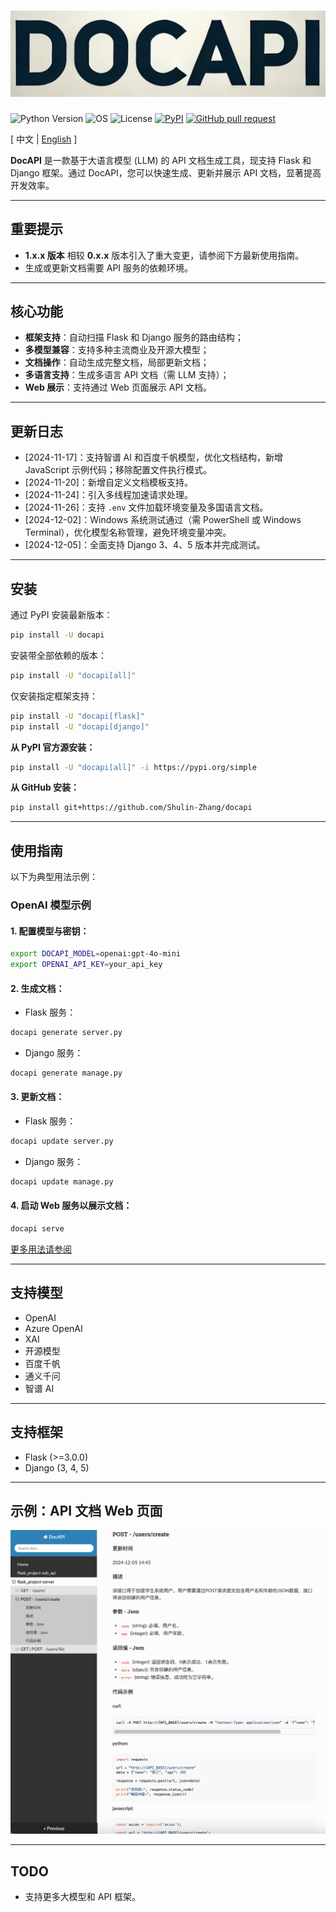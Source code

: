 # ![image](assets/logo.png)

![Python Version](https://img.shields.io/badge/python-3.8+-aff.svg)
![OS](https://img.shields.io/badge/os-windows%20|%20linux%20|%20macOS-blue)
![License](https://img.shields.io/badge/license-Apache%202-dfd.svg)
[![PyPI](https://img.shields.io/pypi/v/docapi)](https://pypi.org/project/docapi/)
[![GitHub pull request](https://img.shields.io/badge/PRs-welcome-blue)](https://github.com/Shulin-Zhang/docapi/pulls)

\[ 中文 | [English](README_en.md) \]

**DocAPI** 是一款基于大语言模型 (LLM) 的 API 文档生成工具，现支持 Flask 和 Django 框架。通过 DocAPI，您可以快速生成、更新并展示 API 文档，显著提高开发效率。

---

## 重要提示

- **1.x.x 版本** 相较 **0.x.x** 版本引入了重大变更，请参阅下方最新使用指南。
- 生成或更新文档需要 API 服务的依赖环境。

---

## 核心功能

- **框架支持**：自动扫描 Flask 和 Django 服务的路由结构；
- **多模型兼容**：支持多种主流商业及开源大模型；
- **文档操作**：自动生成完整文档，局部更新文档；
- **多语言支持**：生成多语言 API 文档（需 LLM 支持）；
- **Web 展示**：支持通过 Web 页面展示 API 文档。

---

## 更新日志

- [2024-11-17]：支持智谱 AI 和百度千帆模型，优化文档结构，新增 JavaScript 示例代码；移除配置文件执行模式。
- [2024-11-20]：新增自定义文档模板支持。
- [2024-11-24]：引入多线程加速请求处理。
- [2024-11-26]：支持 `.env` 文件加载环境变量及多国语言文档。
- [2024-12-02]：Windows 系统测试通过（需 PowerShell 或 Windows Terminal），优化模型名称管理，避免环境变量冲突。
- [2024-12-05]：全面支持 Django 3、4、5 版本并完成测试。

---

## 安装

通过 PyPI 安装最新版本：

```bash
pip install -U docapi
```

安装带全部依赖的版本：

```bash
pip install -U "docapi[all]"
```

仅安装指定框架支持：

```bash
pip install -U "docapi[flask]"
pip install -U "docapi[django]"
```

**从 PyPI 官方源安装：**

```bash
pip install -U "docapi[all]" -i https://pypi.org/simple
```

**从 GitHub 安装：**

```bash
pip install git+https://github.com/Shulin-Zhang/docapi
```

---

## 使用指南

以下为典型用法示例：

### OpenAI 模型示例

#### 1. 配置模型与密钥：
```bash
export DOCAPI_MODEL=openai:gpt-4o-mini
export OPENAI_API_KEY=your_api_key
```

#### 2. 生成文档：
- Flask 服务：
```bash
docapi generate server.py
```
- Django 服务：
```bash
docapi generate manage.py
```

#### 3. 更新文档：
- Flask 服务：
```bash
docapi update server.py
```
- Django 服务：
```bash
docapi update manage.py
```

#### 4. 启动 Web 服务以展示文档：
```bash
docapi serve
```

[更多用法请参阅](USAGE.md)

---

## 支持模型

- OpenAI
- Azure OpenAI
- XAI
- 开源模型
- 百度千帆
- 通义千问
- 智谱 AI

---

## 支持框架

- Flask (>=3.0.0)
- Django (3, 4, 5)

---

## 示例：API 文档 Web 页面

![image](assets/example1.png)

---

## TODO

- 支持更多大模型和 API 框架。
